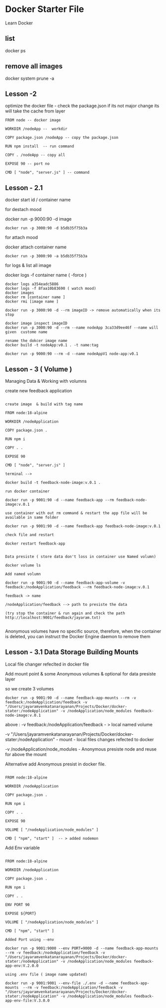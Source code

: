 # Docker Starter File
Learn Docker

list
---
docker ps

remove all images
-----------------
docker system prune -a

## Lesson -2

optimize the docker file  - check the package.json if its not major change its will take the cache from layer

```
FROM node -- docker image

WORKDIR /nodeApp --  workdir

COPY package.json /nodeApp -- copy the package.json

RUN npm install  -- run command

COPY . /nodeApp -- copy all

EXPOSE 90 -- port no

CMD [ "node", "server.js" ] -- command

```

## Lesson - 2.1

docker start id / container name

for destach mood

docker run -p 9000:90 -d image

```docker
docker run -p 3000:90 -d b5db35f75b3a
```


for attach mood

docker attach container name

```docker
docker run -p 3000:90 -a b5db35f75b3a
```
for logs & list all image

docker logs -f container name ( -force )

```docker
docker logs a354eadc5886
docker logs -f 8faa10b83690 ( watch mood)
docker images
docker rm [container name ]
docker rmi [image name ]

docker run -p 3000:90 -d --rm imageID -> remove automatically when its stop

docker image inspect imageID
docker run -p 3000:90 -d --rm --name nodeApp 3ca33d9ee46f --name will given  custome name

rename the dokcer image name
docker build -t nodeApp:v0.1 . -t name:tag

docker run -p 9000:90 --rm -d --name nodeAppV1 node-app:v0.1

```

## Lesson - 3 ( Volume )

Managing Data & Working with volumns

create new feedback application

```docker

create image  & build with tag name

FROM node:18-alpine

WORKDIR /nodeApplication

COPY package.json .

RUN npm i

COPY . .

EXPOSE 90

CMD [ "node", "server.js" ]

terminal -->

docker build -t feedback-node-image:v.0.1 .

run docker container

docker run -p 9001:90 -d --name feedback-app --rm feedback-node-image:v.0.1

use container with out rm command & restart the app file will be available in same folder

docker run -p 9001:90 -d --name feedback-app feedback-node-image:v.0.1

check file and restart

docker restart feedback-app


Data presiste ( store data don't loss in container use Named volumn)

docker volume ls

Add named volumn

docker run -p 9001:90 -d --name feedback-app-volume -v feedback:/nodeApplication/feedback --rm feedback-node-image:v.0.1

feedback -> name

/nodeApplication/feedback --> path to presiste the data

(try stop the container & run again and check the path http://localhost:9001/feedback/jayaram.txt)


```
Anonymous volumes have no specific source, therefore, when the container is deleted, you can instruct the Docker Engine daemon to remove them

## Lesson - 3.1 Data Storage Building Mounts

Local file changer refeclted in docker file

Add mount point & some Anonymous volumes & optional for data presiste layer

so we create 3 volumes

```docker
docker run -p 9001:90 -d --name feedback-app-mounts --rm -v feedback:/nodeApplication/feedback -v "/Users/jayaramvenkatanarayanan/Projects/Docker/docker-stater:/nodeApplication" -v /nodeApplication/node_modules feedback-node-image:v.0.1
```
above :
-v feedback:/nodeApplication/feedback - > local named volume

-v "/Users/jayaramvenkatanarayanan/Projects/Docker/docker-stater:/nodeApplication" - mount - local files changes refected to docker

-v /nodeApplication/node_modules - Anonymous presiste node and reuse for above the mount

Alternative add Anonymous presist in docker file.

```docker

FROM node:18-alpine

WORKDIR /nodeApplication

COPY package.json .

RUN npm i

COPY . .

EXPOSE 90

VOLUME [ "/nodeApplication/node_modules" ]

CMD [ "npm", "start" ]  -- > added nodemon

```
Add Env variable

```docker

FROM node:18-alpine

WORKDIR /nodeApplication

COPY package.json .

RUN npm i

COPY . .

ENV PORT 90

EXPOSE ${PORT}

VOLUME [ "/nodeApplication/node_modules" ]

CMD [ "npm", "start" ]

Added Port using --env

docker run -p 9001:9000 --env PORT=9000 -d --name feedback-app-mounts  --rm -v feedback:/nodeApplication/feedback -v "/Users/jayaramvenkatanarayanan/Projects/Docker/docker-stater:/nodeApplication" -v /nodeApplication/node_modules feedback-app-env:V.2.0.0

using .env file ( image name updated)

docker run -p 9001:9001 --env-file ./.env -d --name feedback-app-mounts  --rm -v feedback:/nodeApplication/feedback -v "/Users/jayaramvenkatanarayanan/Projects/Docker/docker-stater:/nodeApplication" -v /nodeApplication/node_modules feedback-app-env-file:V.3.0.0

```

